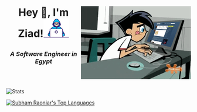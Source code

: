 <h1> <img alt="GIF" src="coder.gif" width=300px height=200px align="right">

<p align="center" >Hey 👋, I'm Ziad!<img src="Developer.gif" width=70px></h1>

<h3 align="center"><i>A Software Engineer in Egypt</i></h3></br></br>



![Stats](https://github-readme-stats.vercel.app/api?username=ZiadHosny&show_icons=true&count_private=true&hide_border=true&title_color=00bfbf&icon_color=00bfbf&text_color=c9d1d9&bg_color=0d1117&custom_title=GitHub%20Stats)



 <a href="https://github.com/A7medShalaby/github-readme-stats"><img alt="Subham Raoniar's Top Languages" src="https://github-readme-stats.vercel.app/api/top-langs/?username=ziadhosny&langs_count=8&count_private=true&layout=compact&theme=react&hide_border=true&bg_color=0D1117" /></a>
  <br/>


<!--

![](https://komarev.com/ghpvc/?username=JoHoop)
[![Website johoop.vercel.app](https://img.shields.io/website-up-down-green-red/http/shields.io.svg)](https://johoop.vercel.app)


**ZiadHosny/ZiadHosny** is a ✨ _special_ ✨ repository because its `README.md` (this file) appears on your GitHub profile.

Here are some ideas to get you started:

- 🔭 I’m currently working on ...
- 🌱 I’m currently learning ...
- 👯 I’m looking to collaborate on ...
- 🤔 I’m looking for help with ...
- 💬 Ask me about ...
- 📫 How to reach me: ...
- 😄 Pronouns: ...
- ⚡ Fun fact: ...
-->
